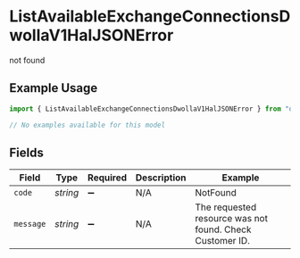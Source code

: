 # ListAvailableExchangeConnectionsDwollaV1HalJSONError

not found

## Example Usage

```typescript
import { ListAvailableExchangeConnectionsDwollaV1HalJSONError } from "dwolla-typescript/models/errors";

// No examples available for this model
```

## Fields

| Field                                                    | Type                                                     | Required                                                 | Description                                              | Example                                                  |
| -------------------------------------------------------- | -------------------------------------------------------- | -------------------------------------------------------- | -------------------------------------------------------- | -------------------------------------------------------- |
| `code`                                                   | *string*                                                 | :heavy_minus_sign:                                       | N/A                                                      | NotFound                                                 |
| `message`                                                | *string*                                                 | :heavy_minus_sign:                                       | N/A                                                      | The requested resource was not found. Check Customer ID. |